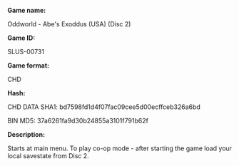 ﻿**Game name:**

Oddworld - Abe's Exoddus (USA) (Disc 2)

**Game ID:**

SLUS-00731

**Game format:**

CHD

**Hash:**

CHD DATA SHA1: bd7598fd1d4f07fac09cee5d00ecffceb326a6bd

BIN MD5: 37a6261fa9d30b24855a3101f791b62f

**Description:**

Starts at main menu. To play co-op mode - after starting the game load your local savestate from Disc 2.